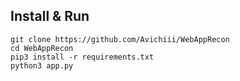 ## Install & Run
```
git clone https://github.com/Avichiii/WebAppRecon
cd WebAppRecon
pip3 install -r requirements.txt
python3 app.py
```

